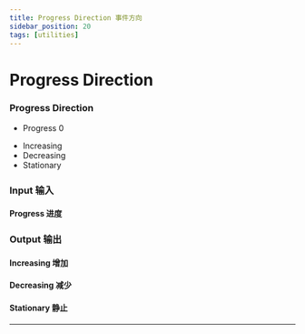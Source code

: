 ```yaml
---
title: Progress Direction 事件方向
sidebar_position: 20
tags: [utilities]
---
```


# Progress Direction

<div className="patch-container">
    <div className="patch processor">
        <h3>Progress Direction</h3>
        <ul className="inputs">
            <li>Progress <span>0</span></li>
        </ul>
        <ul className="outputs">
            <li>Increasing <span className="checkbox-off"></span></li>
            <li>Decreasing <span className="checkbox-off"></span></li>
            <li>Stationary <span className="checkbox-off"></span></li>
        </ul>
    </div>
</div>

<div className="port-descriptions">
<div className="inputs">

### Input 输入

#### Progress 进度

</div>
<div className="outputs">

### Output 输出

#### Increasing 增加

#### Decreasing 减少

#### Stationary 静止

</div>
</div>



------
